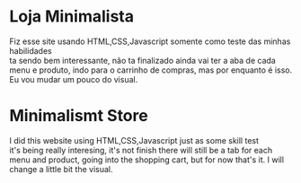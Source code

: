 
# Loja Minimalista
Fiz esse site usando HTML,CSS,Javascript somente como teste das minhas habilidades </br> ta sendo bem interessante, não ta finalizado ainda vai ter a aba de cada menu e produto, indo para o carrinho de compras, mas por enquanto é isso. Eu vou mudar um pouco do visual.

# Minimalismt Store
I did this website using HTML,CSS,Javascript just as some skill test </br> it's being really interesing, it's not finish there will still be a tab for each menu and product, going into the shopping cart, but for now that's it. I will change a little bit the visual.
